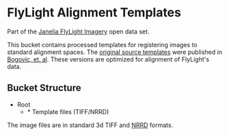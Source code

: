 # FlyLight Alignment Templates

Part of the [Janelia FlyLight Imagery](https://open.quiltdata.com/b/janelia-flylight-imagery) open data set.

This bucket contains processed templates for registering images to standard alignment spaces. The [original source templates](https://www.janelia.org/open-science/jrc-2018-brain-templates) were published in [Bogovic, et. al](https://doi.org/10.1101/376384). These versions are optimized for alignment of FlyLight's data. 

## Bucket Structure

* Root
    * <alignment space name>
        * Template files (TIFF/NRRD)

The image files are in standard 3d TIFF and [NRRD](http://teem.sourceforge.net/nrrd/) formats.
